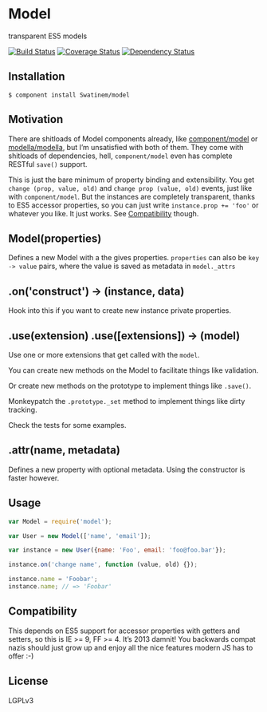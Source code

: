 # Model

transparent ES5 models

[![Build Status](https://travis-ci.org/Swatinem/model.png?branch=master)](https://travis-ci.org/Swatinem/model)
[![Coverage Status](https://coveralls.io/repos/Swatinem/model/badge.png?branch=master)](https://coveralls.io/r/Swatinem/model)
[![Dependency Status](https://gemnasium.com/Swatinem/model.png)](https://gemnasium.com/Swatinem/model)

## Installation

    $ component install Swatinem/model

## Motivation

There are shitloads of Model components already, like
[component/model](https://github.com/component/model) or
[modella/modella](https://github.com/modella/modella),
but I’m unsatisfied with both of them. They come with shitloads of dependencies,
hell, `component/model` even has complete RESTful `save()` support.

This is just the bare minimum of property binding and extensibility.
You get `change (prop, value, old)` and `change prop (value, old)` events, just
like with `component/model`.
But the instances are completely transparent, thanks to ES5 accessor properties,
so you can just write `instance.prop += 'foo'` or whatever you like.
It just works. See [Compatibility](#compatibility) though.

## Model(properties)

Defines a new Model with a the gives properties.
`properties` can also be `key -> value` pairs, where the value is saved as
metadata in `model._attrs`

## .on('construct') -> (instance, data)

Hook into this if you want to create new instance private properties.

## .use(extension) .use([extensions]) -> (model)

Use one or more extensions that get called with the `model`.

You can create new methods on the Model to facilitate things like validation.

Or create new methods on the prototype to implement things like `.save()`.

Monkeypatch the `.prototype._set` method to implement things like dirty tracking.

Check the tests for some examples.

## .attr(name, metadata)

Defines a new property with optional metadata. Using the constructor is faster
however.

## Usage

```js
var Model = require('model');

var User = new Model(['name', 'email']);

var instance = new User({name: 'Foo', email: 'foo@foo.bar'});

instance.on('change name', function (value, old) {});

instance.name = 'Foobar';
instance.name; // => 'Foobar'
```

## Compatibility

This depends on ES5 support for accessor properties with getters and setters,
so this is IE >= 9, FF >= 4.
It’s 2013 damnit! You backwards compat nazis should just grow up and enjoy all
the nice features modern JS has to offer :-)

## License

  LGPLv3

